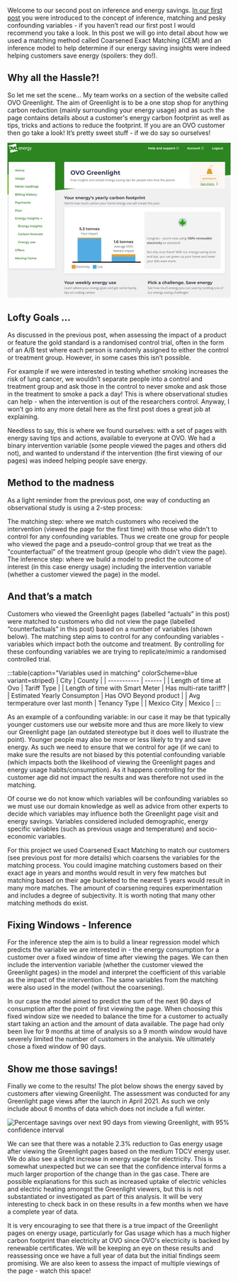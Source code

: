 Welcome to our second post on inference and energy savings. [In our first post](https://tech.ovoenergy.com/inference-in-observational-studies/) you were introduced to the concept of inference, matching and pesky confounding variables - if you haven’t read our first post I would recommend you take a look. In this post we will go into detail about how we used a matching method called Coarsened Exact Matching (CEM) and an inference model to help determine if our energy saving insights were indeed helping customers save energy (spoilers: they do!).

## Why all the Hassle?!

So let me set the scene… My team works on a section of the website called OVO Greenlight. The aim of Greenlight is to be a one stop shop for anything carbon reduction (mainly surrounding your energy usage) and as such the page contains details about a customer's energy carbon footprint as well as tips, tricks and actions to reduce the footprint. If you are an OVO customer then go take a look! It’s pretty sweet stuff - if we do say so ourselves!

![OVO Greenlight](Screenshot-2022-04-26-at-11.03.17.png)
## Lofty Goals …


As discussed in the previous post, when assessing the impact of a product or feature the gold standard is a randomised control trial, often in the form of an A/B test where each person is randomly assigned to either the control or treatment group. However, in some cases this isn’t possible.

For example if we were interested in testing whether smoking increases the risk of lung cancer, we wouldn’t separate people into a control and treatment group and ask those in the control to never smoke and ask those in the treatment to smoke a pack a day! This is where observational studies can help - when the intervention is out of the researchers control. Anyway, I won’t go into any more detail here as the first post does a great job at explaining.

Needless to say, this is where we found ourselves: with a set of pages with energy saving tips and actions, available to everyone at OVO. We had a binary intervention variable (some people viewed the pages and others did not), and wanted to understand if the intervention (the first viewing of our pages) was indeed helping people save energy.

## Method to the madness


As a light reminder from the previous post, one way of conducting an observational study is using a 2-step process:

The matching step: where we match customers who received the intervention (viewed the page for the first time) with those who didn't to control for any confounding variables. Thus we create one group for people who viewed the page and a pseudo-control group that we treat as the "counterfactual" of the treatment group (people who didn't view the page).
The inference step: where we build a model to predict the outcome of interest (in this case energy usage) including the intervention variable (whether a customer viewed the page) in the model.

## And that’s a match

Customers who viewed the Greenlight pages (labelled “actuals” in this post) were matched to customers who did not view the page (labelled “counterfactuals” in this post) based on a number of variables (shown below). The matching step aims to control for any confounding variables - variables which impact both the outcome and treatment. By controlling for these confounding variables we are trying to replicate/mimic a randomised controlled trial.



:::table{caption="Variables used in matching" colorScheme=blue variant=striped}
| City        | County | 
| ----------- | ------ | 
| Length of time at Ovo       | Tariff Type  |
| Length of time with Smart Meter       | Has multi-rate tariff?  | 
| Estimated Yearly Consumpton    | Has OVO Beyond product  |
| Avg termperature over last month  | Tenancy Type |
| Mexico City | Mexico |
:::

As an example of a confounding variable: in our case it may be that typically younger customers use our website more and thus are more likely to view our Greenlight page (an outdated stereotype but it does well to illustrate the point). Younger people may also be more or less likely to try and save energy. As such we need to ensure that we control for age (if we can) to make sure the results are not biased by this potential confounding variable (which impacts both the likelihood of viewing the Greenlight pages and energy usage habits/consumption). As it happens controlling for the customer age did not impact the results and was therefore not used in the matching.

Of course we do not know which variables will be confounding variables so we must use our domain knowledge as well as advice from other experts to decide which variables may influence both the Greenlight page visit and energy savings. Variables considered included demographic, energy specific variables (such as previous usage and temperature) and socio-economic variables.

For this project we used Coarsened Exact Matching to match our customers (see previous post for more details) which coarsens the variables for the matching process. You could imagine matching customers based on their exact age in years and months would result in very few matches but matching based on their age bucketed to the nearest 5 years would result in many more matches. The amount of coarsening requires experimentation and includes a degree of subjectivity. It is worth noting that many other matching methods do exist.

## Fixing Windows - Inference

For the inference step the aim is to build a linear regression model which predicts the variable we are interested in - the energy consumption for a customer over a fixed window of time after viewing the pages. We can then include the intervention variable (whether the customer viewed the Greenlight pages) in the model and interpret the coefficient of this variable as the impact of the intervention. The same variables from the matching were also used in the model (without the coarsening).

In our case the model aimed to predict the sum of the next 90 days of consumption after the point of first viewing the page. When choosing this fixed window size we needed to balance the time for a customer to actually start taking an action and the amount of data available. The page had only been live for 9 months at time of analysis so a 9 month window would have severely limited the number of customers in the analysis. We ultimately chose a fixed window of 90 days.

## Show me those savings!

Finally we come to the results! The plot below shows the energy saved by customers after viewing Greenlight. The assessment was conducted for any Greenlight page views after the launch in April 2021. As such we only include about 6 months of data which does not include a full winter.

![Percentage savings over next 90 days from viewing Greenlight, with 95% confidence interval
](Screenshot-2022-04-26-at-10.50.07.png)

We can see that there was a notable 2.3% reduction to Gas energy usage after viewing the Greenlight pages based on the medium TDCV energy user. We do also see a slight increase in energy usage for electricity. This is somewhat unexpected but we can see that the confidence interval forms a much larger proportion of the change than in the gas case. There are possible explanations for this such as increased uptake of electric vehicles and electric heating amongst the Greenlight viewers, but this is not substantiated or investigated as part of this analysis. It will be very interesting to check back in on these results in a few months when we have a complete year of data.

It is very encouraging to see that there is a true impact of the Greenlight pages on energy usage, particularly for Gas usage which has a much higher carbon footprint than electricity at OVO since OVO's electricity is backed by renewable certificates. We will be keeping an eye on these results and reassessing once we have a full year of data but the initial findings seem promising. We are also keen to assess the impact of multiple viewings of the page - watch this space!


